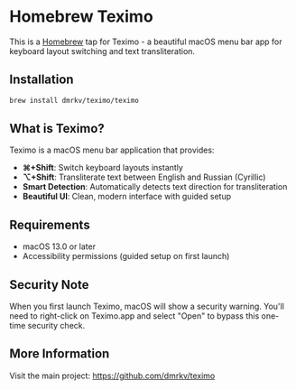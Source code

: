# Homebrew Teximo

This is a [Homebrew](https://brew.sh) tap for Teximo - a beautiful macOS menu bar app for keyboard layout switching and text transliteration.

## Installation

```bash
brew install dmrkv/teximo/teximo
```

## What is Teximo?

Teximo is a macOS menu bar application that provides:

- **⌘+Shift**: Switch keyboard layouts instantly
- **⌥+Shift**: Transliterate text between English and Russian (Cyrillic)
- **Smart Detection**: Automatically detects text direction for transliteration
- **Beautiful UI**: Clean, modern interface with guided setup

## Requirements

- macOS 13.0 or later
- Accessibility permissions (guided setup on first launch)

## Security Note

When you first launch Teximo, macOS will show a security warning. You'll need to right-click on Teximo.app and select "Open" to bypass this one-time security check.

## More Information

Visit the main project: https://github.com/dmrkv/teximo
